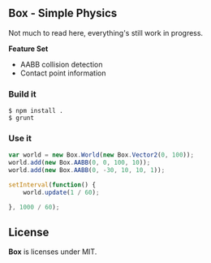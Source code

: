 ## Box - Simple Physics

Not much to read here, everything's still work in progress.

__Feature Set__

- AABB collision detection
- Contact point information


### Build it

    $ npm install .
    $ grunt


### Use it

```javascript
var world = new Box.World(new Box.Vector2(0, 100));
world.add(new Box.AABB(0, 0, 100, 10));
world.add(new Box.AABB(0, -30, 10, 10, 1));

setInterval(function() {
    world.update(1 / 60);

}, 1000 / 60);

```

## License

**Box** is licenses under MIT.

